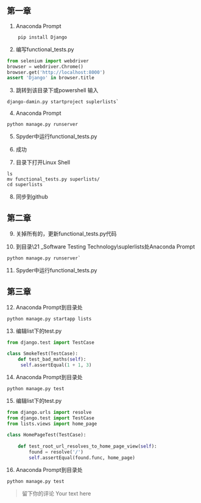 ## 第一章

1. Anaconda Prompt
```shell
    pip install Django
```

2. 编写functional_tests.py
```python
from selenium import webdriver
browser = webdriver.Chrome()
browser.get('http://localhost:8000')
assert 'Django' in browser.title
```

3. 跳转到该目录下或powershell 输入
 ```shell
 django-damin.py startproject suplerlists`
 ```
 
4. Anaconda Prompt
 ```shell
 python manage.py runserver
 ```

5. Spyder中运行functional_tests.py

6. 成功

7. 目录下打开Linux Shell
 ```shell
ls
mv functional_tests.py superlists/
cd superlists
 ```
 
8. 同步到github

## 第二章

9. 关掉所有的，更新functional_tests.py代码

10. 到目录\21 _Software Testing Technology\suplerlists处Anaconda Prompt
```shell
python manage.py runserver`
```

11. Spyder中运行functional_tests.py

## 第三章

12. Anaconda Prompt到目录处
```shell
python manage.py startapp lists
```

13. 编辑list下的test.py    
```python
from django.test import TestCase

class SmokeTest(TestCase):
    def test_bad_maths(self):
   	 self.assertEqual(1 + 1, 3)
```

14. Anaconda Prompt到目录处
```shell
python manage.py test
```

15. 编辑list下的test.py    
```python
from django.urls import resolve
from django.test import TestCase
from lists.views import home_page

class HomePageTest(TestCase):
    
    def test_root_url_resolves_to_home_page_view(self):
        found = resolve('/')
        self.assertEqual(found.func, home_page)
```

16. Anaconda Prompt到目录处
```shell
python manage.py test
```



> 留下你的评论
> Your text here
